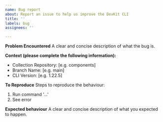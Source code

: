 ```yaml
---
name: Bug report
about: Report an issue to help us improve the DevKit CLI
title: ''
labels: bug
assignees: ''

---
```


**Problem Encountered**
A clear and concise description of what the bug is.

**Context (please complete the following information):**
 - Collection Repository: [e.g. components]
 - Branch Name: [e.g. main]
 - CLI Version: [e.g. 1.22.5]

**To Reproduce**
Steps to reproduce the behaviour:
1. Run command '...'
2. See error

**Expected behaviour**
A clear and concise description of what you expected to happen.
